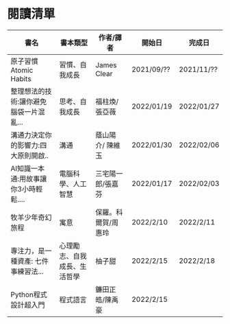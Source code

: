 # 閱讀清單
| 書名                                   | 書本類型                     | 作者/譯者           | 開始日     | 完成日     |
| -------------------------------------- | ---------------------------- | ------------------- | ---------- | ---------- |
| 原子習慣 Atomic Habits                 | 習慣、自我成長               | James Clear         | 2021/09/?? | 2021/11/?? |
| 整理想法的技術:讓你避免腦袋一片混亂... | 思考、自我成長               | 福柱煥/張亞薇       | 2022/01/19 | 2022/01/27 |
| 溝通力決定你的影響力:四大原則開啟..    | 溝通                         | 蔭山陽介/ 陳維玉    | 2022/01/30 | 2022/02/06 |
| AI知識一本通:用故事讓你3小時輕鬆....   | 電腦科學、人工智慧           | 三宅陽一郎/張嘉芬   | 2022/01/17 | 2022/02/03 |
| 牧羊少年奇幻旅程                       | 寓意                         | 保羅。科爾賀/周惠玲 | 2022/2/10  | 2022/2/11  |
| 專注力，是一種資產: 七件事練習法...    | 心理勵志、自我成長、生活哲學 | 柚子甜              | 2022/2/15  | 2022/2/18  |
| Python程式設計超入門                   | 程式語言                     | 鐮田正皓/陳禹豪     | 2022/2/15  |            |